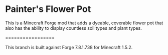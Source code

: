 Painter's Flower Pot
=================

This is a Minecraft Forge mod that adds a dyeable, coverable flower pot that also has the ability to display countless soil types and plant types.

=================

This branch is built against Forge 7.8.1.738 for Minecraft 1.5.2.